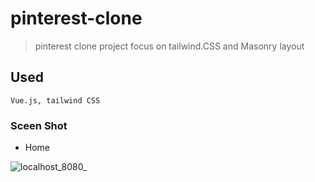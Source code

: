 # pinterest-clone
> pinterest clone project focus on tailwind.CSS and Masonry layout

## Used
```
Vue.js, tailwind CSS
```

### Sceen Shot
- Home

![localhost_8080_](https://user-images.githubusercontent.com/55618626/182144209-e9fc08b2-2f30-4a93-9327-d9cc9e81cbeb.png)
